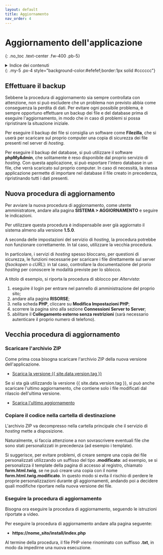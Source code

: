 ```yaml
---
layout: default
title: Aggiornamento
nav_order: 4
---
```


# Aggiornamento dell'applicazione
{: .no_toc .text-center .fw-400 .pb-5}

<details markdown="block">
  <summary>Indice dei contenuti</summary>
  {: .text-delta .text-center}
1. TOC
{:toc}
</details>
{: .my-5 .px-4 style="background-color:#efefef;border:1px solid #cccccc"}


## Effettuare il backup

Sebbene la procedura di aggiornamento sia sempre controllata con attenzione, non si può escludere che
un problema non previsto abbia come conseguenza la perdita di dati.
Per evitare ogni possibile problema, è sempre opportuno effettuare un backup dei file e del database prima
di eseguire l'aggiornamento, in modo che in caso di problemi si possa ripristinare la situazione iniziale.

Per eseguire il backup dei file si consiglia un software come **Filezilla**,
che si userà per scaricare sul proprio computer una copia di sicurezza dei file presenti nel server di _hosting_.

Per eseguire il backup del database, si può utilizzare il software **phpMyAdmin**, che solitamente è reso disponibile
dal proprio servizio di _hosting_. Con questa applicazione, si può esportare l'intero database in un file, che
verrà scaricato sul proprio computer. In caso di necessità, la stessa applicazione permette di importare
nel database il file creato in precedenza, ripristinando tutti i dati presenti.


## Nuova procedura di aggiornamento

Per avviare la nuova procedura di aggiornamento, come utente amministratore, andare alla
pagina **SISTEMA > AGGIORNAMENTO** e seguire le indicazioni.

Per utilizzare questa procedura è indispensabile aver già aggiornato il sistema almeno alla
versione **1.5.0**.

A seconda delle impostazioni del servizio di _hosting_, la procedura potrebbe non funzionare
correttamente. In tal caso, utilizzare la vecchia procedura.

In particolare, i servizi di _hosting_ spesso bloccano, per questioni di sicurezza, le
funzioni necessarie per scaricare i file direttamente sul server (_fsockopen_ o _cURL_):
in tal caso, controllare la documentazione del prorio _hosting_ per conoscere le modalità
previste per lo sblocco.

A titolo di esempio, si riporta la procedura di sblocco per _Altervista_:
1. eseguire il login per entrare nel pannello di amministrazione del proprio sito;
2. andare alla pagina **RISORSE**;
3. nella scheda **PHP**, cliccare su **Modifica Impostazioni PHP**;
4. scorrere la pagina sino alla sezione **Connessioni Server to Server**;
5. abilitare il **Collegamento esterno senza restrizioni** (sarà necessario autenticare il proprio
    numero di telefono).


## Vecchia procedura di aggiornamento

### Scaricare l'archivio ZIP

Come prima cosa bisogna scaricare l'archivio ZIP della nuova versione dell'applicazione.
- [Scarica la versione {{ site.data.version.tag }}](/latest-release.md)

Se si sta già utilizzando la versione {{ site.data.version.tag }}, si può anche scaricare l'ultimo aggiornamento,
che contiene solo i file modificati dal rilascio dell'ultima versione.
- [Scarica l'ultimo aggiornamento](latest-build.md)


### Copiare il codice nella cartella di destinazione

L'archivio ZIP va decompresso nella cartella principale che il servizio di _hosting_ mette a disposizione.

Naturalmente, si faccia attenzione a non sovrascrivere eventuali file che sono stati personalizzati in precedenza
(ad esempio i template).

Si suggerisce, per evitare problemi, di creare sempre una copia dei file personalizzati
utilizzando un suffisso del tipo **.modificato**: ad esempio, se si personalizza il template della
pagina di accesso al registro, chiamato **form.html.twig**, se ne può creare una copia
con il nome **form.html.twig.modificato**. In questo modo si evita il rischio di perdere
le proprie personalizzazioni durante gli aggiornamenti, andando poi a decidere
quali modifiche riportare nella nuova versione dei file.


### Eseguire la procedura di aggiornamento

Bisogna ora eseguire la procedura di aggiornamento, seguendo le istruzioni riportate a video.

Per eseguire la procedura di aggiornamento andare alla pagina seguente:
  - **https://nome_sito/install/index.php**

Al termine della procedura, il file PHP viene rinominato con suffisso **.txt**, in modo
da impedirne una nuova esecuzione.
